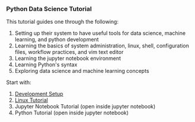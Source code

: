 ### Python Data Science Tutorial

This tutorial guides one through the following:
1. Setting up their system to have useful tools for data science, machine learning, and python development
2. Learning the basics of system administration, linux, shell, configuration files, workflow practices, and vim text
   editor
3. Learning the jupyter notebook environment
4. Learning Python's syntax
5. Exploring data science and machine learning concepts

Start with:
1. [Development Setup](https://github.com/benjaminykim/dev_tut/blob/master/tutorials/Setup%20Tutorial.md)
2. [Linux Tutorial](https://raw.githubusercontent.com/benjaminykim/python_data_science_tutorial/master/tutorials/Linux%20Tutorial.md)
3. Jupyter Notebook Tutorial (open inside jupyter notebook)
4. Python Tutorial (open inside jupyter notebook)
